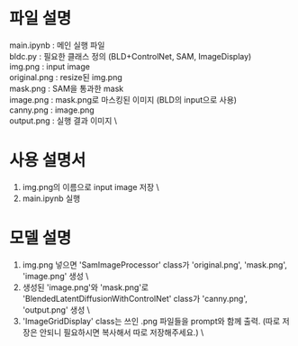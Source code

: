 # 파일 설명
main.ipynb    : 메인 실행 파일 \
bldc.py      : 필요한 클래스 정의 (BLD+ControlNet, SAM, ImageDisplay) \
img.png      : input image  \
original.png : resize된 img.png  \
mask.png     : SAM을 통과한 mask  \
image.png    : mask.png로 마스킹된 이미지 (BLD의 input으로 사용)  \
canny.png    : image.png  \
output.png   : 실행 결과 이미지  \


# 사용 설명서
1. img.png의 이름으로 input image 저장 \
2. main.ipynb 실행


# 모델 설명
1. img.png 넣으면 'SamImageProcessor' class가 'original.png', 'mask.png', 'image.png' 생성  \
2. 생성된 'image.png'와 'mask.png'로 'BlendedLatentDiffusionWithControlNet' class가 'canny.png', 'output.png' 생성  \
3. 'ImageGridDisplay' class는 쓰인 .png 파일들을 prompt와 함께 출력. (따로 저장은 안되니 필요하시면 복사해서 따로 저장해주세요.)  \
